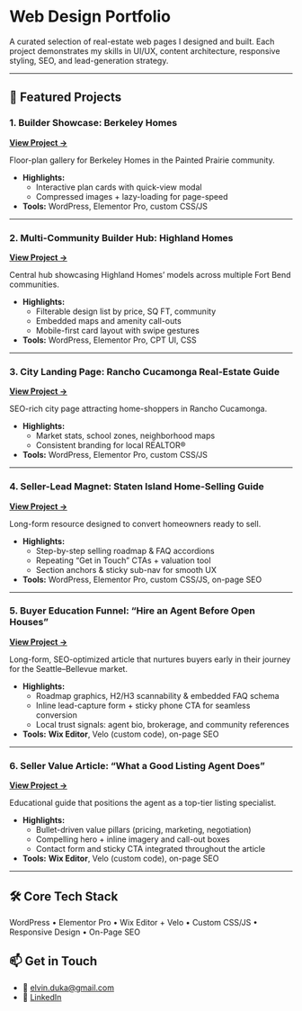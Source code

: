 # Web Design Portfolio

A curated selection of real-estate web pages I designed and built. Each project demonstrates my skills in UI/UX, content architecture, responsive styling, SEO, and lead-generation strategy.

---

## 📌 Featured Projects

### 1. Builder Showcase: Berkeley Homes  
**[View Project →](https://movetoaurora.com/aurora/painted-prairie/berkeley-homes/)**  

Floor-plan gallery for Berkeley Homes in the Painted Prairie community.  
- **Highlights:**  
  - Interactive plan cards with quick-view modal  
  - Compressed images + lazy-loading for page-speed  
- **Tools:** WordPress, Elementor Pro, custom CSS/JS  

---

### 2. Multi-Community Builder Hub: Highland Homes  
**[View Project →](https://homesoffortbend.com/fort-bend-builders/highland-homes/)**  

Central hub showcasing Highland Homes’ models across multiple Fort Bend communities.  
- **Highlights:**  
  - Filterable design list by price, SQ FT, community  
  - Embedded maps and amenity call-outs  
  - Mobile-first card layout with swipe gestures  
- **Tools:** WordPress, Elementor Pro, CPT UI, CSS  

---

### 3. City Landing Page: Rancho Cucamonga Real-Estate Guide  
**[View Project →](https://homesinranchocucamonga.com/rancho-cucamonga/)**  

SEO-rich city page attracting home-shoppers in Rancho Cucamonga.  
- **Highlights:**  
  - Market stats, school zones, neighborhood maps  
  - Consistent branding for local REALTOR®  
- **Tools:** WordPress, Elementor Pro, custom CSS/JS  

---

### 4. Seller-Lead Magnet: Staten Island Home-Selling Guide  
**[View Project →](https://homesofstatenisland.com/selling/)**  

Long-form resource designed to convert homeowners ready to sell.  
- **Highlights:**  
  - Step-by-step selling roadmap & FAQ accordions  
  - Repeating “Get in Touch” CTAs + valuation tool  
  - Section anchors & sticky sub-nav for smooth UX  
- **Tools:** WordPress, Elementor Pro, custom CSS/JS, on-page SEO  

---

### 5. Buyer Education Funnel: “Hire an Agent Before Open Houses”  
**[View Project →](https://www.chapmanhomeshq.com/why-hire-agent-before-open-houses)**  

Long-form, SEO-optimized article that nurtures buyers early in their journey for the Seattle–Bellevue market.  
- **Highlights:**  
  - Roadmap graphics, H2/H3 scannability & embedded FAQ schema  
  - Inline lead-capture form + sticky phone CTA for seamless conversion  
  - Local trust signals: agent bio, brokerage, and community references  
- **Tools:** **Wix Editor**, Velo (custom code), on-page SEO  

---

### 6. Seller Value Article: “What a Good Listing Agent Does”  
**[View Project →](https://www.chapmanhomeshq.com/what-good-listing-agent-does)**  

Educational guide that positions the agent as a top-tier listing specialist.  
- **Highlights:**  
  - Bullet-driven value pillars (pricing, marketing, negotiation)  
  - Compelling hero + inline imagery and call-out boxes  
  - Contact form and sticky CTA integrated throughout the article  
- **Tools:** **Wix Editor**, Velo (custom code), on-page SEO  

---

## 🛠️ Core Tech Stack
WordPress • Elementor Pro • Wix Editor + Velo • Custom CSS/JS • Responsive Design • On-Page SEO

## 📫 Get in Touch
- 📧 [elvin.duka@gmail.com](mailto:elvin.duka@gmail.com)  
- 🔗 [LinkedIn](https://www.linkedin.com/in/elvin-duka-2a4970356/)
